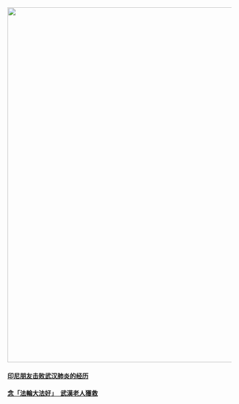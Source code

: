 <div align="center"><IMG SRC="zijiu-img/falundafagood.jpg" width=800></div>

<h4><a href="https://big5.minghui.org/mh/articles/2021/1/29/%E5%8D%B0%E5%B0%BC%E6%9C%8B%E5%8F%8B%E6%93%8A%E6%95%97%E6%AD%A6%E6%BC%A2%E8%82%BA%E7%82%8E%E7%9A%84%E7%B6%93%E6%AD%B7-419244.html">印尼朋友击败武汉肺炎的经历</h4><P>
<h4><a href="https://big5.minghui.org/mh/articles/2021/1/24/%E5%BF%B5%E3%80%8C%E6%B3%95%E8%BC%AA%E5%A4%A7%E6%B3%95%E5%A5%BD%E3%80%8D-%E6%AD%A6%E6%BC%A2%E8%80%81%E4%BA%BA%E7%8D%B2%E6%95%91-419004.html">念「法輪大法好」　武漢老人獲救</h4><P>

